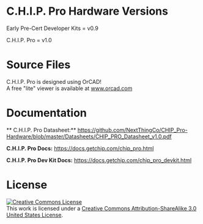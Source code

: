# C.H.I.P. Pro Hardware Versions

Early Pre-Cert Developer Kits = v0.9

C.H.I.P. Pro = v1.0

# Source Files
C.H.I.P. Pro is designed using OrCAD! 
<br>A free "lite" viewer is available at <a href="http://www.orcad.com/">www.orcad.com</a>

# Documentation
** C.H.I.P. Pro Datasheet:** https://github.com/NextThingCo/CHIP_Pro-Hardware/blob/master/Datasheets/CHIP_PRO_Datasheet_v1.0.pdf

**C.H.I.P. Pro Docs:** https://docs.getchip.com/chip_pro.html

**C.H.I.P. Pro Dev Kit Docs:** https://docs.getchip.com/chip_pro_devkit.html

# License
<a rel="license" href="http://creativecommons.org/licenses/by-sa/3.0/us/"><img alt="Creative Commons License" style="border-width:0" src="https://i.creativecommons.org/l/by-sa/3.0/us/88x31.png" /></a><br />This work is licensed under a <a rel="license" href="http://creativecommons.org/licenses/by-sa/3.0/us/">Creative Commons Attribution-ShareAlike 3.0 United States License</a>.
